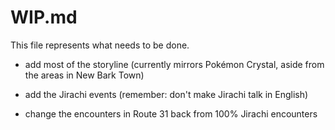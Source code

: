 # WIP.md

This file represents what needs to be done.

- add most of the storyline (currently mirrors Pokémon Crystal, aside from the areas in New Bark Town)

- add the Jirachi events (remember: don't make Jirachi talk in English)

- change the encounters in Route 31 back from 100% Jirachi encounters
